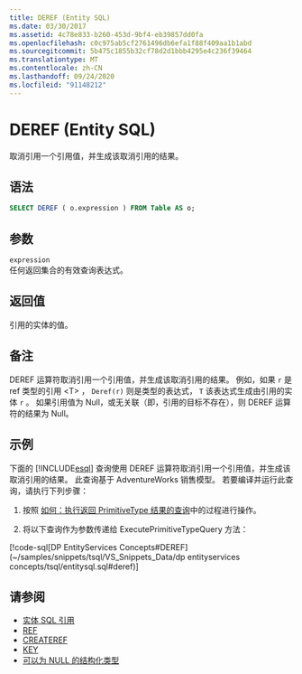 ```yaml
---
title: DEREF (Entity SQL)
ms.date: 03/30/2017
ms.assetid: 4c78e833-b260-453d-9bf4-eb39857dd0fa
ms.openlocfilehash: c0c975ab5cf2761496db6efa1f88f409aa1b1abd
ms.sourcegitcommit: 5b475c1855b32cf78d2d1bbb4295e4c236f39464
ms.translationtype: MT
ms.contentlocale: zh-CN
ms.lasthandoff: 09/24/2020
ms.locfileid: "91148212"
---
```

# <a name="deref-entity-sql"></a>DEREF (Entity SQL)

取消引用一个引用值，并生成该取消引用的结果。  
  
## <a name="syntax"></a>语法  
  
```sql  
SELECT DEREF ( o.expression ) FROM Table AS o;
```  
  
## <a name="arguments"></a>参数  

 `expression`  
 任何返回集合的有效查询表达式。  
  
## <a name="return-value"></a>返回值  

 引用的实体的值。  
  
## <a name="remarks"></a>备注  

 DEREF 运算符取消引用一个引用值，并生成该取消引用的结果。 例如，如果 `r` 是 ref 类型的引用 \<T> ， `Deref(r)` 则是类型的表达式， `T` 该表达式生成由引用的实体 `r` 。 如果引用值为 Null，或无关联（即，引用的目标不存在），则 DEREF 运算符的结果为 Null。  
  
## <a name="example"></a>示例  

 下面的 [!INCLUDE[esql](../../../../../../includes/esql-md.md)] 查询使用 DEREF 运算符取消引用一个引用值，并生成该取消引用的结果。 此查询基于 AdventureWorks 销售模型。 若要编译并运行此查询，请执行下列步骤：  
  
1. 按照 [如何：执行返回 PrimitiveType 结果的查询](../how-to-execute-a-query-that-returns-primitivetype-results.md)中的过程进行操作。  
  
2. 将以下查询作为参数传递给 ExecutePrimitiveTypeQuery 方法：  
  
 [!code-sql[DP EntityServices Concepts#DEREF](~/samples/snippets/tsql/VS_Snippets_Data/dp entityservices concepts/tsql/entitysql.sql#deref)]  
  
## <a name="see-also"></a>请参阅

- [实体 SQL 引用](entity-sql-reference.md)
- [REF](ref-entity-sql.md)
- [CREATEREF](createref-entity-sql.md)
- [KEY](key-entity-sql.md)
- [可以为 NULL 的结构化类型](nullable-structured-types-entity-sql.md)
